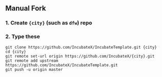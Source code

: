 Manual Fork
-----------
### 1. Create `{city}` (such as `dfw`) repo
### 2. Type these
    git clone https://github.com/IncubateX/IncubateTemplate.git {city}
    cd {city}
    git remote set-url origin https://github.com/IncubateX/{city}.git
    git remote add upstream https://github.com/IncubateX/IncubateTemplate.git
    git push -u origin master